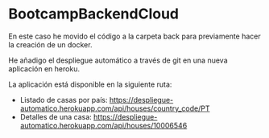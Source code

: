 # BootcampBackendCloud
En este caso he movido el código a la carpeta back para previamente hacer la creación de un docker.

He añadigo el despliegue automático a través de git en una nueva aplicación en heroku.

La aplicación está disponible en la siguiente ruta:
* Listado de casas por país: https://despliegue-automatico.herokuapp.com/api/houses/country_code/PT
* Detalles de una casa: https://despliegue-automatico.herokuapp.com/api/houses/10006546
